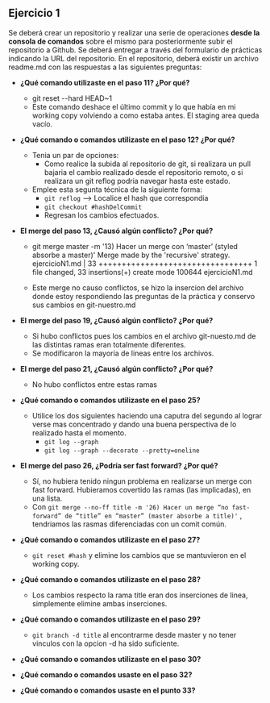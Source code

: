 ## Ejercicio 1

Se deberá crear un repositorio y realizar una serie de operaciones **desde la consola de
comandos** sobre el mismo para posteriormente subir el repositorio a Github.
Se deberá entregar a través del formulario de prácticas indicando la URL del repositorio. En el
repositorio, deberá existir un archivo readme.md con las respuestas a las siguientes preguntas:

- **¿Qué comando utilizaste en el paso 11? ¿Por qué?**

  - git reset --hard HEAD~1
  - Este comando deshace el último commit y lo que había en mi working copy
    volviendo a como estaba antes. El staging area queda vacío.

- **¿Qué comando o comandos utilizaste en el paso 12? ¿Por qué?**

  - Tenia un par de opciones:
    - Como realice la subida al repositorio de git, si realizara un pull bajaria el cambio realizado desde el repositorio remoto, o si realizara un git reflog podria navegar hasta este estado.
  - Emplee esta segunta técnica de la siguiente forma:
    - `git reflog` --> Localice el hash que correspondia
    - `git checkout #hashDelCommit`
    - Regresan los cambios efectuados.

- **El merge del paso 13, ¿Causó algún conflicto? ¿Por qué?**

  - git merge master -m '13) Hacer un merge con ‘master’ (styled absorbe a master)'
    Merge made by the 'recursive' strategy.
    ejercicioN1.md | 33 +++++++++++++++++++++++++++++++++
    1 file changed, 33 insertions(+)
    create mode 100644 ejercicioN1.md

  - Este merge no causo conflictos, se hizo la insercion del archivo donde estoy respondiendo las preguntas de la práctica y conservo sus cambios en git-nuestro.md

- **El merge del paso 19, ¿Causó algún conflicto? ¿Por qué?**

  - Si hubo conflictos pues los cambios en el archivo git-nuesto.md de las distintas ramas eran totalmente diferentes.
  - Se modificaron la mayoría de lineas entre los archivos.

- **El merge del paso 21, ¿Causó algún conflicto? ¿Por qué?**

  - No hubo conflictos entre estas ramas

- **¿Qué comando o comandos utilizaste en el paso 25?**

  - Utilice los dos siguientes haciendo una caputra del segundo al lograr verse mas concentrado y dando una buena perspectiva de lo realizado hasta el momento.
    - `git log --graph`
    - `git log --graph --decorate --pretty=oneline`

- **El merge del paso 26, ¿Podría ser fast forward? ¿Por qué?**

  - Sí, no hubiera tenido ningun problema en realizarse un merge con fast forward. Hubieramos covertido las ramas (las implicadas), en una lista.
  - Con `git merge --no-ff title -m '26) Hacer un merge “no fast-forward” de “title” en “master” (master absorbe a title)'` ,
    tendriamos las rasmas diferenciadas con un comit común.

- **¿Qué comando o comandos utilizaste en el paso 27?**

  - `git reset #hash` y elimine los cambios que se mantuvieron en el working copy.

- **¿Qué comando o comandos utilizaste en el paso 28?**

  - Los cambios respecto la rama title eran dos inserciones de linea, simplemente elimine ambas inserciones.

- **¿Qué comando o comandos utilizaste en el paso 29?**

  - `git branch -d title` al encontrarme desde master y no tener vinculos con la opcion -d ha sido suficiente.

- **¿Qué comando o comandos utilizaste en el paso 30?**
- **¿Qué comando o comandos usaste en el paso 32?**
- **¿Qué comando o comandos usaste en el punto 33?**
